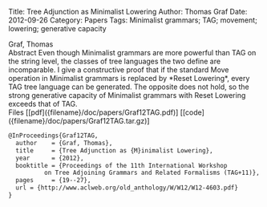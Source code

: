Title: Tree Adjunction as Minimalist Lowering
Author: Thomas Graf
Date: 2012-09-26
Category: Papers
Tags: Minimalist grammars; TAG; movement; lowering; generative capacity

<div markdown class="authors">
Graf, Thomas
</div>

<div markdown class="abstract">
<span id="abstract-title">Abstract</span>
Even though Minimalist grammars are more powerful than TAG on the string level, the classes of tree languages the two define are incomparable.
I give a constructive proof that if the standard Move operation in Minimalist grammars is replaced by *Reset Lowering*, every TAG tree language can be generated. 
The opposite does not hold, so the strong generative capacity of Minimalist grammars with Reset Lowering exceeds that of TAG.
</div>

<div markdown class="files">
<span id="files-title">Files</span>
[[pdf]({filename}/doc/papers/Graf12TAG.pdf)]
[[code]({filename}/doc/papers/Graf12TAG.tar.gz)]
</div>

~~~latex
@InProceedings{Graf12TAG,
  author	= {Graf, Thomas},
  title		= {Tree Adjunction as {M}inimalist Lowering},
  year		= {2012},
  booktitle	= {Proceedings of the 11th International Workshop
		  on Tree Adjoining Grammars and Related Formalisms (TAG+11)},
  pages		= {19--27},
  url = {http://www.aclweb.org/old_anthology/W/W12/W12-4603.pdf}
}
~~~
